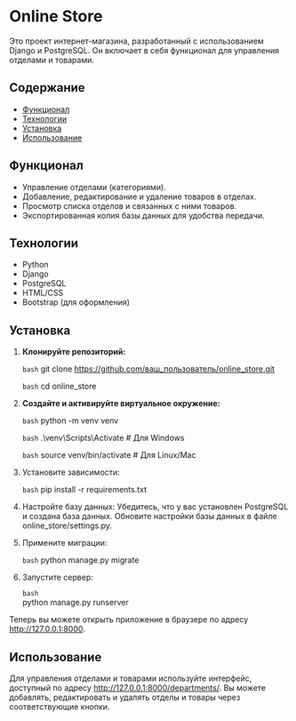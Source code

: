 # Online Store

Это проект интернет-магазина, разработанный с использованием Django и PostgreSQL. Он включает в себя функционал для управления отделами и товарами.

## Содержание

- [Функционал](#функционал)
- [Технологии](#технологии)
- [Установка](#установка)
- [Использование](#использование)

## Функционал

- Управление отделами (категориями).
- Добавление, редактирование и удаление товаров в отделах.
- Просмотр списка отделов и связанных с ними товаров.
- Экспортированная копия базы данных для удобства передачи.

## Технологии

- Python
- Django
- PostgreSQL
- HTML/CSS
- Bootstrap (для оформления)

## Установка

1. **Клонируйте репозиторий:**

    ```bash```
    git clone https://github.com/ваш_пользователь/online_store.git
    
    ```bash```
    cd online_store

2. **Создайте и активируйте виртуальное окружение:**

    ```bash```
    python -m venv venv
    
    ```bash```
    .\venv\Scripts\Activate  # Для Windows
    
    ```bash```
    source venv/bin/activate  # Для Linux/Mac
  
4. Установите зависимости:
    
    ```bash```
    pip install -r requirements.txt
   
5. Настройте базу данных:
Убедитесь, что у вас установлен PostgreSQL и создана база данных. Обновите настройки базы данных в файле online_store/settings.py.

6. Примените миграции:

    ```bash```
    python manage.py migrate

7. Запустите сервер:

    ```bash```    
    python manage.py runserver

Теперь вы можете открыть приложение в браузере по адресу http://127.0.0.1:8000.
   
## Использование

Для управления отделами и товарами используйте интерфейс, доступный по адресу http://127.0.0.1:8000/departments/.
Вы можете добавлять, редактировать и удалять отделы и товары через соответствующие кнопки.
